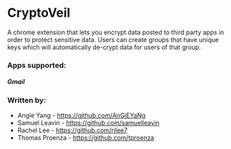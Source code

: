 # CryptoVeil
A chrome extension that lets you encrypt data posted to third party apps in order to protect sensitive data.  Users can create groups that have unique keys which will automatically de-crypt data for users of that group.

### Apps supported:
##### Gmail

### Written by:
+ Angie Yang - https://github.com/AnGiEYaNg
+ Samuel Leavin - https://github.com/samuelleavin
+ Rachel Lee - https://github.com/rjlee7
+ Thomas Proenza - https://github.com/tproenza